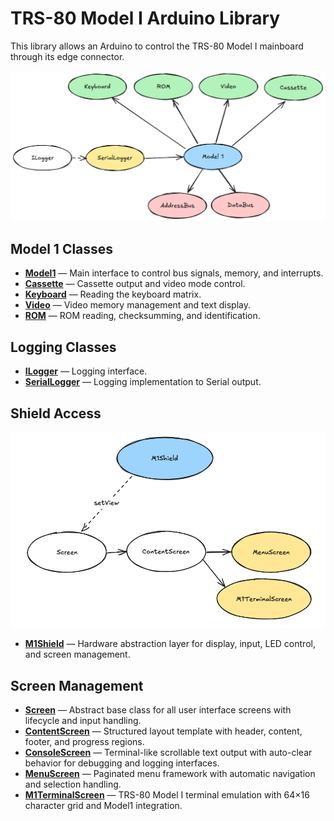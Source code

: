 # TRS-80 Model I Arduino Library

This library allows an Arduino to control the TRS-80 Model I mainboard through its edge connector.

![Overview](..//Images/Overview.png)

## Model 1 Classes

- [**Model1**](Model1.md) — Main interface to control bus signals, memory, and interrupts.
- [**Cassette**](Cassette.md) — Cassette output and video mode control.
- [**Keyboard**](Keyboard.md) — Reading the keyboard matrix.
- [**Video**](Video.md) — Video memory management and text display.
- [**ROM**](ROM.md) — ROM reading, checksumming, and identification.

## Logging Classes

- [**ILogger**](ILogger.md) — Logging interface.
- [**SerialLogger**](SerialLogger.md) — Logging implementation to Serial output.

## Shield Access

![M1Shield](..//Images/M1Shield.png)

- [**M1Shield**](M1Shield.md) — Hardware abstraction layer for display, input, LED control, and screen management.

## Screen Management

- [**Screen**](Screen.md) — Abstract base class for all user interface screens with lifecycle and input handling.
- [**ContentScreen**](ContentScreen.md) — Structured layout template with header, content, footer, and progress regions.
- [**ConsoleScreen**](ConsoleScreen.md) — Terminal-like scrollable text output with auto-clear behavior for debugging and logging interfaces.
- [**MenuScreen**](MenuScreen.md) — Paginated menu framework with automatic navigation and selection handling.
- [**M1TerminalScreen**](M1TerminalScreen.md) — TRS-80 Model I terminal emulation with 64×16 character grid and Model1 integration.
